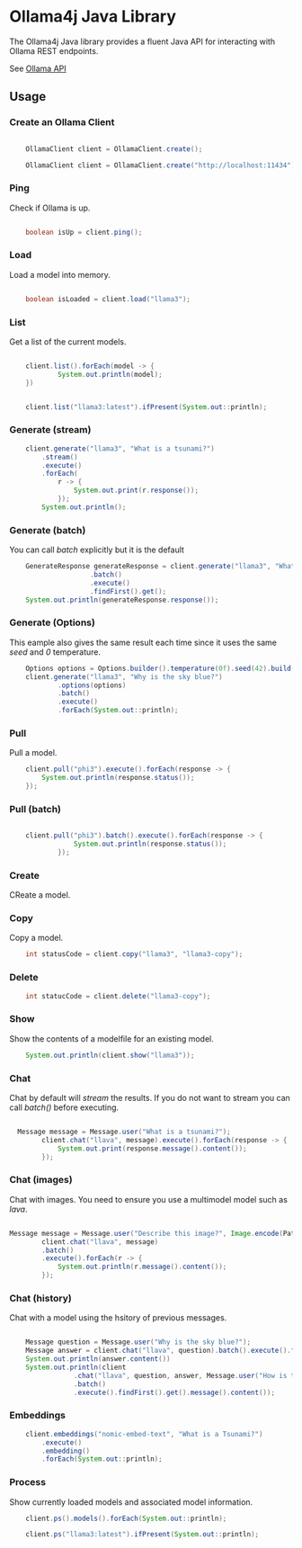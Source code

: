 # Ollama4j Java Library

The Ollama4j Java library provides a fluent Java API for interacting with Ollama REST endpoints.

See [Ollama API](https://github.com/ollama/ollama/blob/main/docs/api.md)

## Usage

### Create an Ollama Client

```java

    OllamaClient client = OllamaClient.create();

```

```java
    OllamaClient client = OllamaClient.create("http://localhost:11434");

```

### Ping

Check if Ollama is up.

```java

    boolean isUp = client.ping();

```

### Load

Load a model into memory.

```java

    boolean isLoaded = client.load("llama3");

```

### List

Get a list of the current models.

```java

    client.list().forEach(model -> {
            System.out.println(model);
    })

```

```java

    client.list("llama3:latest").ifPresent(System.out::println);
```

### Generate (stream)

```java
    client.generate("llama3", "What is a tsunami?")
        .stream()
        .execute()
        .forEach(
            r -> {
                System.out.print(r.response());
            });
        System.out.println();
```

### Generate (batch)

You can call _batch_ explicitly but it is the default

```java
    GenerateResponse generateResponse = client.generate("llama3", "What is a tsunami?")
                    .batch()
                    .execute()
                    .findFirst().get();
    System.out.println(generateResponse.response());
```

### Generate (Options)

This eample also gives the same result each time since it uses the same _seed_ and _0_ temperature.

```java
    Options options = Options.builder().temperature(0f).seed(42).build();
    client.generate("llama3", "Why is the sky blue?")
            .options(options)
            .batch()
            .execute()
            .forEach(System.out::println);
```

### Pull

Pull a model.

```java
    client.pull("phi3").execute().forEach(response -> {
        System.out.println(response.status());
    });
```

### Pull (batch)

```java

    client.pull("phi3").batch().execute().forEach(response -> {
                System.out.println(response.status());
            });
```

### Create

CReate a model.

### Copy

Copy a model.

```java
    int statusCode = client.copy("llama3", "llama3-copy");

```

### Delete

```java
    int statucCode = client.delete("llama3-copy");

```

### Show

Show the contents of a modelfile for an existing model.

```java
    System.out.println(client.show("llama3"));
```

### Chat

Chat by default will _stream_ the results. If you do not want to stream you can call _batch()_ before executing.

```java

  Message message = Message.user("What is a tsunami?");
        client.chat("llava", message).execute().forEach(response -> {
            System.out.print(response.message().content());
        });
```

### Chat (images)

Chat with images. You need to ensure you use a multimodel model such as _lava_.

```java

Message message = Message.user("Describe this image?", Image.encode(Path.of("image.jpg")));
        client.chat("llava", message)
        .batch()
        .execute().forEach(r -> {
            System.out.println(r.message().content());
        });
```

### Chat (history)

Chat with a model using the hsitory of previous messages.

```java

    Message question = Message.user("Why is the sky blue?");
    Message answer = client.chat("llava", question).batch().execute().findFirst().get().message();
    System.out.println(answer.content())
    System.out.println(client
                .chat("llava", question, answer, Message.user("How is that different than mie scattering?"))
                .batch()
                .execute().findFirst().get().message().content());
```

### Embeddings

```java
    client.embeddings("nomic-embed-text", "What is a Tsunami?")
        .execute()
        .embedding()
        .forEach(System.out::println);
```

### Process

Show currently loaded models and associated model information.

```java
    client.ps().models().forEach(System.out::println);
```

```java
    client.ps("llama3:latest").ifPresent(System.out::println);

```
